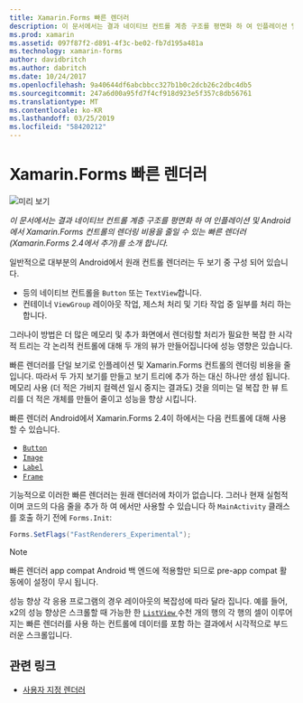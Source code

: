 ```yaml
---
title: Xamarin.Forms 빠른 렌더러
description: 이 문서에서는 결과 네이티브 컨트롤 계층 구조를 평면화 하 여 인플레이션 및 Android에서 Xamarin.Forms 컨트롤의 렌더링 비용을 줄일 수 있는 빠른 렌더러를 소개 합니다.
ms.prod: xamarin
ms.assetid: 097f87f2-d891-4f3c-be02-fb7d195a481a
ms.technology: xamarin-forms
author: davidbritch
ms.author: dabritch
ms.date: 10/24/2017
ms.openlocfilehash: 9a40644df6abcbbcc327b1b0c2dcb26c2dbc4db5
ms.sourcegitcommit: 247a6d00a95fd7f4cf918d923e5f357c8db56761
ms.translationtype: MT
ms.contentlocale: ko-KR
ms.lasthandoff: 03/25/2019
ms.locfileid: "58420212"
---
```

# <a name="xamarinforms-fast-renderers"></a>Xamarin.Forms 빠른 렌더러

![미리 보기](~/media/shared/preview.png)

_이 문서에서는 결과 네이티브 컨트롤 계층 구조를 평면화 하 여 인플레이션 및 Android에서 Xamarin.Forms 컨트롤의 렌더링 비용을 줄일 수 있는 빠른 렌더러 (Xamarin.Forms 2.4에서 추가)를 소개 합니다._

일반적으로 대부분의 Android에서 원래 컨트롤 렌더러는 두 보기 중 구성 되어 있습니다.

- 등의 네이티브 컨트롤을 `Button` 또는 `TextView`합니다.
- 컨테이너 `ViewGroup` 레이아웃 작업, 제스처 처리 및 기타 작업 중 일부를 처리 하는 합니다.

그러나이 방법은 더 많은 메모리 및 추가 화면에서 렌더링할 처리가 필요한 복잡 한 시각적 트리는 각 논리적 컨트롤에 대해 두 개의 뷰가 만들어집니다에 성능 영향은 있습니다.

빠른 렌더러를 단일 보기로 인플레이션 및 Xamarin.Forms 컨트롤의 렌더링 비용을 줄입니다. 따라서 두 가지 보기를 만들고 보기 트리에 추가 하는 대신 하나만 생성 됩니다. 메모리 사용 (더 적은 가비지 컬렉션 일시 중지는 결과도) 것을 의미는 덜 복잡 한 뷰 트리를 더 적은 개체를 만들어 줄이고 성능을 향상 시킵니다.

빠른 렌더러 Android에서 Xamarin.Forms 2.4이 하에서는 다음 컨트롤에 대해 사용할 수 있습니다.

- [`Button`](xref:Xamarin.Forms.Button)
- [`Image`](xref:Xamarin.Forms.Image)
- [`Label`](xref:Xamarin.Forms.Label)
- [`Frame`](xref:Xamarin.Forms.Frame)

기능적으로 이러한 빠른 렌더러는 원래 렌더러에 차이가 없습니다. 그러나 현재 실험적 이며 코드의 다음 줄을 추가 하 여 에서만 사용할 수 있습니다 하 `MainActivity` 클래스를 호출 하기 전에 `Forms.Init`:

```csharp
Forms.SetFlags("FastRenderers_Experimental");
```

> [!NOTE]
> 빠른 렌더러 app compat Android 백 엔드에 적용할만 되므로 pre-app compat 활동에이 설정이 무시 됩니다.

성능 향상 각 응용 프로그램의 경우 레이아웃의 복잡성에 따라 달라 집니다. 예를 들어, x2의 성능 향상은 스크롤할 때 가능한 한 [ `ListView` ](xref:Xamarin.Forms.ListView) 수천 개의 행의 각 행의 셀이 이루어지는 빠른 렌더러를 사용 하는 컨트롤에 데이터를 포함 하는 결과에서 시각적으로 부드러운 스크롤입니다.


## <a name="related-links"></a>관련 링크

- [사용자 지정 렌더러](~/xamarin-forms/app-fundamentals/custom-renderer/index.md)
